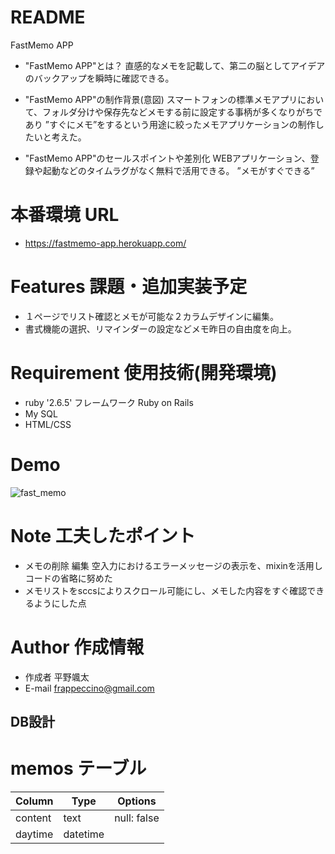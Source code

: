 # README

FastMemo APP
 
* "FastMemo APP"とは？
  直感的なメモを記載して、第二の脳としてアイデアのバックアップを瞬時に確認できる。


* "FastMemo APP"の制作背景(意図)
  スマートフォンの標準メモアプリにおいて、フォルダ分けや保存先などメモする前に設定する事柄が多くなりがちであり
  ”すぐにメモ”をするという用途に絞ったメモアプリケーションの制作したいと考えた。

* "FastMemo APP"のセールスポイントや差別化
  WEBアプリケーション、登録や起動などのタイムラグがなく無料で活用できる。
  ”メモがすぐできる”

# 本番環境 URL

* https://fastmemo-app.herokuapp.com/

# Features 課題・追加実装予定

* １ページでリスト確認とメモが可能な２カラムデザインに編集。
* 書式機能の選択、リマインダーの設定などメモ昨日の自由度を向上。
 
# Requirement 使用技術(開発環境)
 
* ruby '2.6.5' フレームワーク Ruby on Rails
* My SQL
* HTML/CSS

# Demo

![fast_memo](https://user-images.githubusercontent.com/68538672/96215789-df9e6c00-0fb9-11eb-84ea-8d642cdd340d.gif)
 
# Note 工夫したポイント

* メモの削除 編集 空入力におけるエラーメッセージの表示を、mixinを活用しコードの省略に努めた
* メモリストをsccsによりスクロール可能にし、メモした内容をすぐ確認できるようにした点
 
# Author 作成情報

* 作成者 平野颯太
* E-mail frappeccino@gmail.com


## DB設計

# memos テーブル

| Column               | Type         | Options                             |
| -------------------- | ------------ | ----------------------------------- |
| content              | text         | null: false                         |
| daytime              | datetime     |                                     |